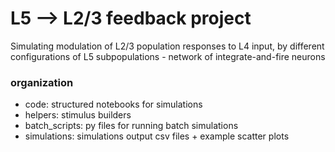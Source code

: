 # L5 --> L2/3 feedback project
Simulating modulation of L2/3 population responses to L4 input, by different configurations of L5 subpopulations - network of integrate-and-fire neurons

### organization
- code: structured notebooks for simulations
- helpers: stimulus builders
- batch_scripts: py files for running batch simulations
- simulations: simulations output csv files + example scatter plots

